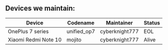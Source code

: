 ## Devices we maintain:

| Device               | Codename    | Maintainer      | Status |
| -------------------- | ----------- | --------------- | ------ |
| OnePlus 7 series     | unified_op7 | cyberknight777  |  EOL   |
| Xiaomi Redmi Note 10 | mojito      | cyberknight777  | Alive  |
